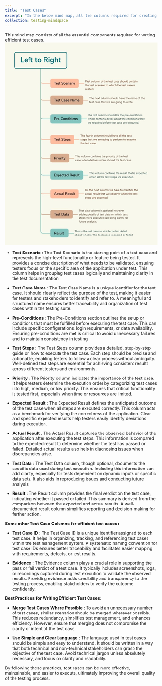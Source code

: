```yaml
---
title: "Test Cases"
excerpt: "In the below mind map, all the columns required for creating effective test cases are mentioned."
collection: testing-mindspace
---
```


This mind map consists of all the essential components required for writing efficient test cases.
<img src='/images/Teststeps.jpg'>

* <b>Test Scenario</b> : The Test Scenario is the starting point of a test case and represents the high-level functionality or feature being tested. It provides a concise description of what needs to be validated, ensuring testers focus on the specific area of the application under test. This column helps in grouping test cases logically and maintaining clarity in the test documentation.

* <b>Test Case Name</b> : The Test Case Name is a unique identifier for the test case. It should clearly reflect the purpose of the test, making it easier for testers and stakeholders to identify and refer to. A meaningful and structured name ensures better traceability and organization of test cases within the testing suite.

* <b>Pre-Conditions</b> : The Pre-Conditions section outlines the setup or conditions that must be fulfilled before executing the test case. This can include specific configurations, login requirements, or data availability. Ensuring pre-conditions are met is critical to avoid unnecessary failures and to maintain consistency in testing.

* <b>Test Steps</b> : The Test Steps column provides a detailed, step-by-step guide on how to execute the test case. Each step should be precise and actionable, enabling testers to follow a clear process without ambiguity. Well-defined test steps are essential for achieving consistent results across different testers and environments.

* <b>Priority</b> : The Priority column indicates the importance of the test case. It helps testers determine the execution order by categorizing test cases into high, medium, or low priority. This ensures that critical functionality is tested first, especially when time or resources are limited.

* <b>Expected Result</b> : The Expected Result defines the anticipated outcome of the test case when all steps are executed correctly. This column acts as a benchmark for verifying the correctness of the application. Clear and specific expected results help testers easily identify deviations during execution.

* <b>Actual Result</b> : The Actual Result captures the observed behavior of the application after executing the test steps. This information is compared to the expected result to determine whether the test has passed or failed. Detailed actual results also help in diagnosing issues when discrepancies arise.

* <b>Test Data</b> : The Test Data column, though optional, documents the specific data used during test execution. Including this information can add clarity, especially for tests dependent on dynamic inputs or specific data sets. It also aids in reproducing issues and conducting future analysis.

* <b>Result</b> : The Result column provides the final verdict on the test case, indicating whether it passed or failed. This summary is derived from the comparison between the expected and actual results. A well-documented result column simplifies reporting and decision-making for further action.

<b>Some other Test Case Columns for efficient test cases :</b>

* <b>Test Case ID</b> : The Test Case ID is a unique identifier assigned to each test case. It helps in organizing, tracking, and referencing test cases within the test management system. A systematic naming convention for test case IDs ensures better traceability and facilitates easier mapping with requirements, defects, or test results.

* <b>Evidence</b> : The Evidence column plays a crucial role in supporting the pass or fail verdict of a test case. It typically includes screenshots, logs, or recordings captured during test execution to validate the observed results. Providing evidence adds credibility and transparency to the testing process, enabling stakeholders to verify the outcome confidently.

<b>Best Practices for Writing Efficient Test Cases:</b>

* <b>Merge Test Cases Where Possible</b> : To avoid an unnecessary number of test cases, similar scenarios should be merged wherever possible. This reduces redundancy, simplifies test management, and enhances efficiency. However, ensure that merging does not compromise the clarity or intent of the test case.

* <b>Use Simple and Clear Language</b> : The language used in test cases should be simple and easy to understand. It should be written in a way that both technical and non-technical stakeholders can grasp the objective of the test case. Avoid technical jargon unless absolutely necessary, and focus on clarity and readability.

By following these practices, test cases can be more effective, maintainable, and easier to execute, ultimately improving the overall quality of the testing process.
